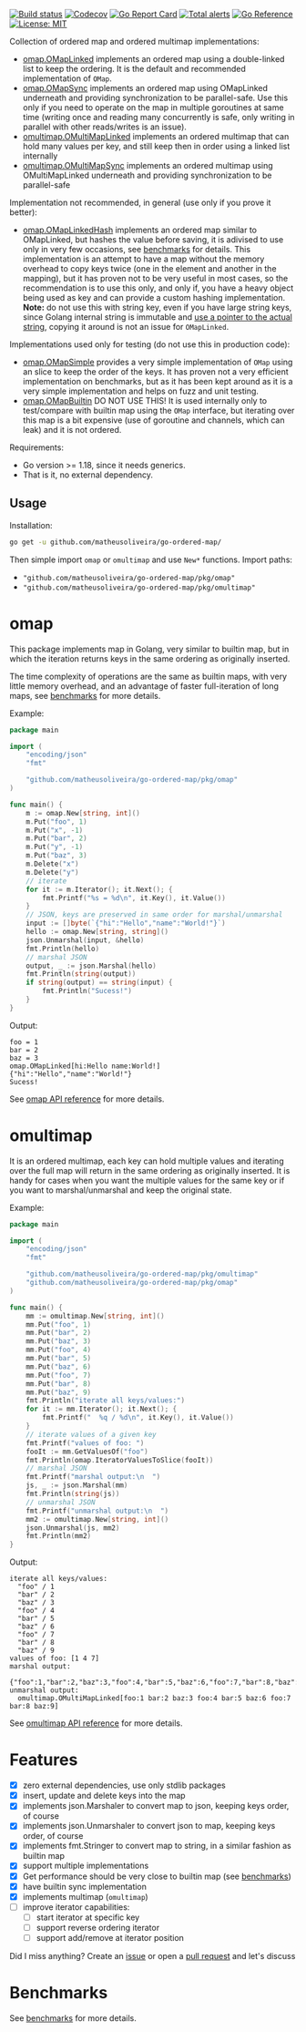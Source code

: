 [![Build status](https://github.com/matheusoliveira/go-ordered-map/actions/workflows/build.yml/badge.svg)](https://github.com/matheusoliveira/go-ordered-map/actions/workflows/build.yml)
[![Codecov](https://codecov.io/gh/matheusoliveira/go-ordered-map/branch/main/graph/badge.svg?token=H4SjidS9Yq)](https://codecov.io/gh/matheusoliveira/go-ordered-map)
[![Go Report Card](https://goreportcard.com/badge/github.com/matheusoliveira/go-ordered-map)](https://goreportcard.com/report/github.com/matheusoliveira/go-ordered-map)
[![Total alerts](https://img.shields.io/lgtm/alerts/g/matheusoliveira/go-ordered-map.svg?logo=lgtm&logoWidth=18)](https://lgtm.com/projects/g/matheusoliveira/go-ordered-map/alerts/)
[![Go Reference](https://pkg.go.dev/badge/github.com/matheusoliveira/go-ordered-map@main/pkg/omap.svg)](https://pkg.go.dev/github.com/matheusoliveira/go-ordered-map@main/pkg/omap)
[![License: MIT](https://img.shields.io/badge/License-MIT-green.svg)](https://opensource.org/licenses/MIT)

Collection of ordered map and ordered multimap implementations:
- [omap.OMapLinked](https://pkg.go.dev/github.com/matheusoliveira/go-ordered-map@main/pkg/omap#OMapLinked)
  implements an ordered map using a double-linked list to keep the ordering. It is the default and
  recommended implementation of `OMap`.
- [omap.OMapSync](https://pkg.go.dev/github.com/matheusoliveira/go-ordered-map@main/pkg/omap#OMapSync)
  implements an ordered map using OMapLinked underneath and providing synchronization to be
  parallel-safe.  Use this only if you need to operate on the map in multiple goroutines at same
  time (writing once and reading many concurrently is safe, only writing in parallel with other
  reads/writes is an issue).
- [omultimap.OMultiMapLinked](https://pkg.go.dev/github.com/matheusoliveira/go-ordered-map@main/pkg/omultimap#OMultiMapLinked)
  implements an ordered multimap that can hold many values per key, and still keep then in order
  using a linked list internally
- [omultimap.OMultiMapSync](https://pkg.go.dev/github.com/matheusoliveira/go-ordered-map@main/pkg/omultimap#OMultiMapSync)
  implements an ordered multimap using OMultiMapLinked underneath and providing synchronization to be
  parallel-safe

Implementation not recommended, in general (use only if you prove it better):
- [omap.OMapLinkedHash](https://pkg.go.dev/github.com/matheusoliveira/go-ordered-map@main/pkg/omap#OMapLinkedHash)
  implements an ordered map similar to OMapLinked, but hashes the value before saving, it is
  adivised to use only in very few occasions, see [benchmarks](docs/benchmarks.md) for details.
  This implementation is an attempt to have a map without the memory overhead to copy keys twice
  (one in the element and another in the mapping), but it has proven not to be very useful in
  most cases, so the recommendation is to use this only, and only if, you have a heavy object being
  used as key and can provide a custom hashing implementation. **Note:** do not use this with string
  key, even if you have large string keys, since Golang internal string is immutable and [use a
  pointer to the actual string](https://cs.opensource.google/go/go/+/refs/tags/go1.18:src/cmd/compile/internal/types/size.go;l=28-33),
  copying it around is not an issue for `OMapLinked`.

Implementations used only for testing (do not use this in production code):
- [omap.OMapSimple](https://pkg.go.dev/github.com/matheusoliveira/go-ordered-map@main/pkg/omap#OMapSimple)
  provides a very simple implementation of `OMap` using an slice to keep the
  order of the keys. It has proven not a very efficient implementation on benchmarks, but as it has
  been kept around as it is a very simple implementation and helps on fuzz and unit testing.
- [omap.OMapBuiltin](https://pkg.go.dev/github.com/matheusoliveira/go-ordered-map@main/pkg/omap#OMapBuiltin)
  DO NOT USE THIS! It is used internally only to test/compare with builtin map using
  the `OMap` interface, but iterating over this map is a bit expensive (use of goroutine and
  channels, which can leak) and it is not ordered.

Requirements:
- Go version >= 1.18, since it needs generics.
- That is it, no external dependency.

## Usage

Installation:

```sh
go get -u github.com/matheusoliveira/go-ordered-map/
```

Then simple import `omap` or `omultimap` and use `New*` functions. Import paths:
- `"github.com/matheusoliveira/go-ordered-map/pkg/omap"`
- `"github.com/matheusoliveira/go-ordered-map/pkg/omultimap"`

# omap

This package implements map in Golang, very similar to builtin map, but in which the iteration
returns keys in the same ordering as originally inserted.

The time complexity of operations are the same as builtin maps, with very little memory overhead,
and an advantage of faster full-iteration of long maps, see [benchmarks](docs/benchmarks.md) for more
details.

Example:

```go
package main

import (
	"encoding/json"
	"fmt"

	"github.com/matheusoliveira/go-ordered-map/pkg/omap"
)

func main() {
	m := omap.New[string, int]()
	m.Put("foo", 1)
	m.Put("x", -1)
	m.Put("bar", 2)
	m.Put("y", -1)
	m.Put("baz", 3)
	m.Delete("x")
	m.Delete("y")
	// iterate
	for it := m.Iterator(); it.Next(); {
		fmt.Printf("%s = %d\n", it.Key(), it.Value())
	}
	// JSON, keys are preserved in same order for marshal/unmarshal
	input := []byte(`{"hi":"Hello","name":"World!"}`)
	hello := omap.New[string, string]()
	json.Unmarshal(input, &hello)
	fmt.Println(hello)
	// marshal JSON
	output, _ := json.Marshal(hello)
	fmt.Println(string(output))
	if string(output) == string(input) {
		fmt.Println("Sucess!")
	}
}
```

Output:
```
foo = 1
bar = 2
baz = 3
omap.OMapLinked[hi:Hello name:World!]
{"hi":"Hello","name":"World!"}
Sucess!
```

See [omap API reference](https://pkg.go.dev/github.com/matheusoliveira/go-ordered-map@main/pkg/omap) for more details.

# omultimap

It is an ordered multimap, each key can hold multiple values and iterating over the full map will return in
the same ordering as originally inserted. It is handy for cases when you want the multiple values
for the same key or if you want to marshal/unmarshal and keep the original state.

Example:

```go
package main

import (
	"encoding/json"
	"fmt"

	"github.com/matheusoliveira/go-ordered-map/pkg/omultimap"
	"github.com/matheusoliveira/go-ordered-map/pkg/omap"
)

func main() {
	mm := omultimap.New[string, int]()
	mm.Put("foo", 1)
	mm.Put("bar", 2)
	mm.Put("baz", 3)
	mm.Put("foo", 4)
	mm.Put("bar", 5)
	mm.Put("baz", 6)
	mm.Put("foo", 7)
	mm.Put("bar", 8)
	mm.Put("baz", 9)
	fmt.Println("iterate all keys/values:")
	for it := mm.Iterator(); it.Next(); {
		fmt.Printf("  %q / %d\n", it.Key(), it.Value())
	}
	// iterate values of a given key
	fmt.Printf("values of foo: ")
	fooIt := mm.GetValuesOf("foo")
	fmt.Println(omap.IteratorValuesToSlice(fooIt))
	// marshal JSON
	fmt.Printf("marshal output:\n  ")
	js, _ := json.Marshal(mm)
	fmt.Println(string(js))
	// unmarshal JSON
	fmt.Printf("unmarshal output:\n  ")
	mm2 := omultimap.New[string, int]()
	json.Unmarshal(js, mm2)
	fmt.Println(mm2)
}
```

Output:
```
iterate all keys/values:
  "foo" / 1
  "bar" / 2
  "baz" / 3
  "foo" / 4
  "bar" / 5
  "baz" / 6
  "foo" / 7
  "bar" / 8
  "baz" / 9
values of foo: [1 4 7]
marshal output:
  {"foo":1,"bar":2,"baz":3,"foo":4,"bar":5,"baz":6,"foo":7,"bar":8,"baz":9}
unmarshal output:
  omultimap.OMultiMapLinked[foo:1 bar:2 baz:3 foo:4 bar:5 baz:6 foo:7 bar:8 baz:9]
```

See [omultimap API reference](https://pkg.go.dev/github.com/matheusoliveira/go-ordered-map@main/pkg/omultimap) for more details.

# Features

- [x] zero external dependencies, use only stdlib packages
- [x] insert, update and delete keys into the map
- [x] implements json.Marshaler to convert map to json, keeping keys order, of course
- [x] implements json.Unmarshaler to convert json to map, keeping keys order, of course
- [x] implements fmt.Stringer to convert map to string, in a similar fashion as builtin map
- [x] support multiple implementations
- [x] Get performance should be very close to builtin map (see [benchmarks](docs/benchmarks.md))
- [x] have builtin sync implementation
- [x] implements multimap (`omultimap`)
- [ ] improve iterator capabilities:
  - [ ] start iterator at specific key
  - [ ] support reverse ordering iterator
  - [ ] support add/remove at iterator position

Did I miss anything? Create an [issue](https://github.com/matheusoliveira/go-ordered-map/issues) or open a [pull request](https://github.com/matheusoliveira/go-ordered-map/pulls) and let's discuss

# Benchmarks

See [benchmarks](docs/benchmarks.md) for more details.
